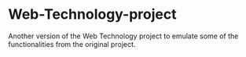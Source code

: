 # Web-Technology-project
Another version of the Web Technology project to emulate some of the functionalities from the original project. 
